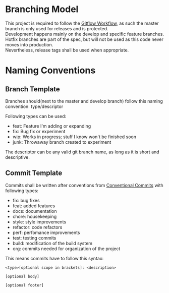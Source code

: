 # Branching Model
This project is required to follow the [Gitflow Workflow](https://www.atlassian.com/git/tutorials/comparing-workflows/gitflow-workflow),
as such the master branch is only used for releases and is protected.  
Development happens mainly on the develop and specific feature branches.  
Hotfix branches are part of the spec, but will not be used as this code never moves into production.  
Nevertheless, release tags shall be used when appropriate.


# Naming Conventions
## Branch Template
Branches should(next to the master and develop branch) follow this naming convention: type/descriptor  

Following types can be used:
 - feat: Feature I'm adding or expanding
 - fix: Bug fix or experiment
 - wip: Works in progress; stuff I know won't be finished soon
 - junk: Throwaway branch created to experiment
 
The descriptor can be any valid git branch name, as long as it is short and descriptive.

## Commit Template
Commits shall be written after conventions from [Conventional Commits](https://www.conventionalcommits.org/en/v1.0.0/) with following types:
 - fix: bug fixes
 - feat: added features
 - docs: documentation
 - chore: housekeeping
 - style: style improvements
 - refactor: code refactors
 - perf: perfomance improvements 
 - test: testing commits
 - build: modification of the build system
 - org: commits needed for organization of the project
 
This means commits have to follow this syntax:
```
<type>[optional scope in brackets]: <description>

[optional body]

[optional footer]
```
